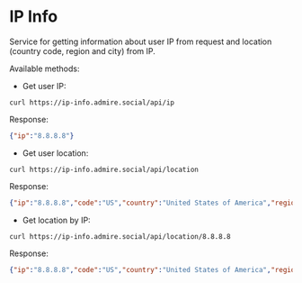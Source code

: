 # IP Info

Service for getting information about user IP from request and location (country code, region and city) from IP.

Available methods:

- Get user IP:

```shell
curl https://ip-info.admire.social/api/ip
```

Response:

```json
{"ip":"8.8.8.8"}
```

- Get user location:

```shell
curl https://ip-info.admire.social/api/location
```

Response:

```json
{"ip":"8.8.8.8","code":"US","country":"United States of America","region":"California","city":"Mountain View"}
```

- Get location by IP:

```shell
curl https://ip-info.admire.social/api/location/8.8.8.8
```

Response:

```json
{"ip":"8.8.8.8","code":"US","country":"United States of America","region":"California","city":"Mountain View"}
```

